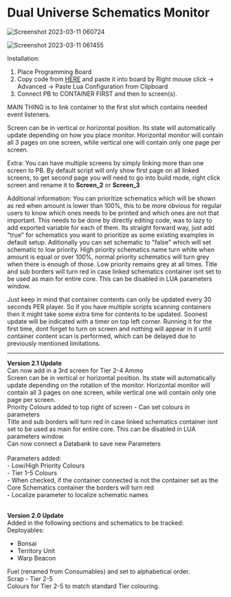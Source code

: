 # Dual Universe Schematics Monitor

![Screenshot 2023-03-11 060724](https://user-images.githubusercontent.com/94600381/224416655-1d4261c8-b3e0-4108-9b38-a55f5fbe55e3.png)

![Screenshot 2023-03-11 061455](https://user-images.githubusercontent.com/94600381/224416690-cd3c4c55-ee87-41e4-89aa-e7f295cc2130.png)

Installation:
1. Place Programming Board
2. Copy code from [HERE](https://raw.githubusercontent.com/Vtreka/DU-Schematics-Monitor/main/LUA.json) and paste it into board by Right mouse click -> Advanced -> Paste Lua Configuration from Clipboard
3. Connect PB to CONTAINER FIRST and then to screen(s). 

MAIN THING is to link container to the first slot which contains needed event listeners.

Screen can be in vertical or horizontal position. Its state will automatically update depending on how you place monitor. Horizontal monitor will contain all 3 pages on one screen, while vertical one will contain only one page per screen.

Extra:
You can have multiple screens by simply linking more than one screen to PB. 
By default script will only show first page on all linked screens, to get second page you will need to go into build mode, right click screen and rename it to **Screen_2** or **Screen_3**

Additional information:
You can prioritize schematics which will be shown as red when amount is lower than 100%, this to be more obvious for regular users to know which ones needs to be printed and which ones are not that important. This needs to be done by directly editing code, was to lazy to add exported variable for each of them. Its straight forward way, just add "true" for schematics you want to prioritize as some existing examples in default setup. 
Aditionally you can set schematic to "false" which will set schematic to low priority. High priority schematics name turn white when amount is equal or over 100%, normal priority schematics will turn grey when there is enough of those. Low priority remains grey at all times. 
Title and sub borders will turn red in case linked schematics container isnt set to be used as main for entire core. This can be disabled in LUA parameters window.

Just keep in mind that container contents can only be updated every 30 seconds PER player. So if you have multiple scripts scanning containers then it might take some extra time for contents to be updated. Soonest update will be indicated with a timer on top left corner.
Running it for the first time, dont forget to turn on screen and nothing will appear in it until container content scan is performed, which can be delayed due to previously mentioned limitations.

<hr>
<b>Version 2.1 Update</b><br>
Can now add in a 3rd screen for Tier 2-4 Ammo<br>
Screen can be in vertical or horizontal position. Its state will automatically update depending on the rotation of the monitor. Horizontal monitor will contain all 3 pages on one screen, while vertical one will contain only one page per screen.<br>
Priority Colours added to top right of screen - Can set colours in parameters<br>
Title and sub borders will turn red in case linked schematics container isnt set to be used as main for entire core. This can be disabled in LUA parameters window.<br>
Can now connect a Databank to save new Parameters<br><br>
Parameters added:<br>
   - Low/High Priority Colours<br>
   - Tier 1-5 Colours<br>
   - When checked, if the container connected is not the container set as the Core Schematics container the borders will turn red<br>
   - Localize parameter to localize schematic names<br><br>

<b>Version 2.0 Update</b><br>
Added in the following sections and schematics to be tracked:<br>
Deployables:<br>
   - Bonsai<br>
   - Territory Unit<br>
   - Warp Beacon<br>

Fuel (renamed from Consumables) and set to alphabetical order.<br>
Scrap - Tier 2-5<br>
Colours for Tier 2-5 to match standard Tier colouring.<br>
